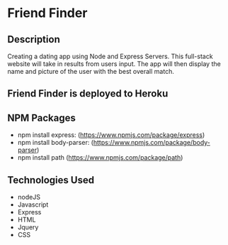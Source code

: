 # Friend Finder

## Description

Creating a dating app using Node and Express Servers. This full-stack website will take in results from users input. The app will then display the name and picture of the user with the best overall match.

## Friend Finder is deployed to Heroku
  

## NPM Packages

  * npm install express: (https://www.npmjs.com/package/express)
  * npm install body-parser: (https://www.npmjs.com/package/body-parser)
  * npm install path (https://www.npmjs.com/package/path)

## Technologies Used

  * nodeJS
  * Javascript
  * Express
  * HTML
  * Jquery
  * CSS